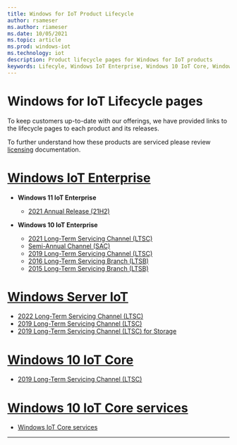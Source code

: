 ```yaml
---
title: Windows for IoT Product Lifecycle
author: rsameser
ms.author: riameser
ms.date: 10/05/2021
ms.topic: article
ms.prod: windows-iot
ms.technology: iot
description: Product lifecycle pages for Windows for IoT products
keywords: Lifecyle, Windows IoT Enterprise, Windows 10 IoT Core, Windows Sever IoT 2022
---
```


# Windows for IoT Lifecycle pages

To keep customers up-to-date with our offerings, we have provided links to the lifecycle pages to each product and its releases.  

To further understand how these products are serviced please review [licensing](../iot-enterprise/Commercialization/Licensing.md) documentation.

# [Windows IoT Enterprise](#tab/2021)

* **Windows 11 IoT Enterprise**
  * [2021 Annual Release (21H2)](https://review.docs.microsoft.com/lifecycle/products/windows-11-iot-enterprise-version-21h2?branch=master)

* **Windows 10 IoT Enterprise**
  * [2021 Long-Term Servicing Channel (LTSC)](/lifecycle/products/windows-10-iot-ltsc-2021)
  * [Semi-Annual Channel (SAC)](/lifecycle/products/windows-10-iot-enterprise)
  * [2019 Long-Term Servicing Channel (LTSC)](/lifecycle/products/windows-10-iot-ltsc-2019)
  * [2016 Long-Term Servicing Branch (LTSB)](/lifecycle/products/windows-10-iot-2016-ltsb)
  * [2015 Long-Term Servicing Branch (LTSB)](/lifecycle/products/windows-10-iot-2015-ltsb)


# [Windows Server IoT](#tab/2020)
* [2022 Long-Term Servicing Channel (LTSC)](/lifecycle/products/windows-server-iot-2022)
* [2019 Long-Term Servicing Channel (LTSC)](/lifecycle/products/windows-server-iot-2019)
* [2019 Long-Term Servicing Channel (LTSC) for Storage](/lifecycle/products/windows-server-iot-2019-for-storage)


# [Windows 10 IoT Core](#tab/2019)
* [2019 Long-Term Servicing Channel (LTSC)](/lifecycle/products/windows-10-iot-ltsc-2019)

# [Windows 10 IoT Core services](#tab/2018)
* [Windows IoT Core services](/lifecycle/products/windows-10-iot-core-services)


---
